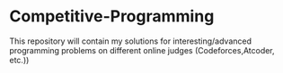 # Competitive-Programming
This repository will contain my solutions for interesting/advanced programming problems on different online judges (Codeforces,Atcoder, etc.)) 
